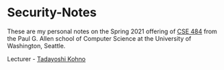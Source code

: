 # Security-Notes

These are my personal notes on the Spring 2021 offering of [CSE 484](https://courses.cs.washington.edu/courses/cse484/) from the Paul G. Allen school of Computer Science at the University of Washington, Seattle.

Lecturer - [Tadayoshi Kohno](https://homes.cs.washington.edu/~yoshi/)
